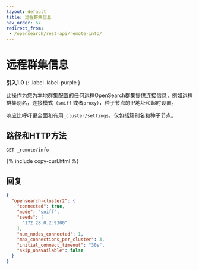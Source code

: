 ```yaml
---
layout: default
title: 远程群集信息
nav_order: 67
redirect_from: 
 - /opensearch/rest-api/remote-info/
---
```


# 远程群集信息
**引入1.0**
{: .label .label-purple }

此操作为您为本地群集配置的任何远程OpenSearch群集提供连接信息，例如远程群集别名，连接模式（`sniff` 或者`proxy`），种子节点的IP地址和超时设置。

响应比呼吁更全面和有用`_cluster/settings`，仅包括簇别名和种子节点。


## 路径和HTTP方法

```
GET _remote/info
```
{% include copy-curl.html %}

## 回复

```json
{
  "opensearch-cluster2": {
    "connected": true,
    "mode": "sniff",
    "seeds": [
      "172.28.0.2:9300"
    ],
    "num_nodes_connected": 1,
    "max_connections_per_cluster": 3,
    "initial_connect_timeout": "30s",
    "skip_unavailable": false
  }
}
```

